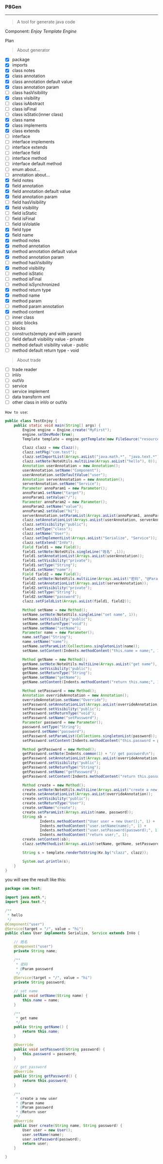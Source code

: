 ### P8Gen
---
> A tool for generate java code

Component: *Enjoy Template Engine*

Plan

> About generator 
- [x] package
- [x] imports
- [x] class notes
- [x] class annotation
- [x] class annotation default value
- [x] class annotation param
- [ ] class hasVisibility
- [x] class visibility
- [ ] class isAbstract
- [ ] class isFinal
- [ ] class isStatic(inner class)
- [x] class name
- [x] class implements
- [x] class extends
- [ ] interface
- [ ] interface implements
- [ ] interface extends
- [ ] interface field
- [ ] interface method
- [ ] interface default method
- [ ] enum about...
- [ ] annotation about...
- [x] field notes
- [x] field annotation
- [x] field annotation default value
- [x] field annotation param
- [ ] field hasVisibility
- [x] field visibility
- [ ] field isStatic
- [ ] field isFinal
- [ ] field isVolatile
- [x] field type
- [x] field name
- [x] method notes
- [x] method annotation
- [x] method annotation default value
- [x] method annotation param
- [ ] method hasVisibility
- [x] method visibility
- [ ] method isStatic
- [ ] method isFinal
- [ ] method isSynchronized
- [x] method return type
- [x] method name
- [x] method param
- [ ] method param annotation
- [x] method content
- [ ] inner class
- [ ] static blocks
- [ ] blocks
- [ ] constructs(empty and with param)
- [ ] field default visibility value - private
- [ ] method default visibility value - public
- [ ] method default return type - void

> About trade
- [ ] trade reader
- [ ] inVo
- [ ] outVo
- [ ] service
- [ ] service implement
- [ ] data transform xml
- [ ] other class in inVo or outVo

`How to use`:

```java
public class TestEnjoy {
    public static void main(String[] args) {
        Engine engine = Engine.create("MyFirst");
        engine.setDevMode(true);
        Template template = engine.getTemplate(new FileSource("resources", "class.tmpl"));

        Clazz clazz = new Clazz();
        clazz.setPkg("com.test");
        clazz.setImportList(Arrays.asList("java.math.*", "java.text.*"));
        clazz.setNote(NoteUtils.multiLine(Arrays.asList("hello"), 0));
        Annotation userAnnotation = new Annotation();
        userAnnotation.setName("Component");
        userAnnotation.setDefaultValue("user");
        Annotation serverAnnotation = new Annotation();
        serverAnnotation.setName("Service");
        Parameter annoParam1 = new Parameter();
        annoParam1.setName("target");
        annoParam1.setValue("/");
        Parameter annoParam2 = new Parameter();
        annoParam2.setName("value");
        annoParam2.setValue("hi");
        serverAnnotation.setParamList(Arrays.asList(annoParam1, annoParam2));
        clazz.setAnnotationList(Arrays.asList(userAnnotation, serverAnnotation));
        clazz.setVisibility("public");
        clazz.setType("class");
        clazz.setName("User");
        clazz.setImplementList(Arrays.asList("Serialize", "Service"));
        clazz.setExtend("InVo");
        Field field1 = new Field();
        field1.setNote(NoteUtils.singleLine("姓名" ,1));
        field1.setAnnotationList(Arrays.asList(userAnnotation));
        field1.setVisibility("private");
        field1.setType("String");
        field1.setName("name");
        Field field2 = new Field();
        field2.setNote(NoteUtils.multiLine(Arrays.asList("密码", "@Param password"), 1));
        field2.setAnnotationList(Arrays.asList(serverAnnotation));
        field2.setVisibility("private");
        field2.setType("String");
        field2.setName("password");
        clazz.setFieldList(Arrays.asList(field1, field2));

        Method setName = new Method();
        setName.setNote(NoteUtils.singleLine("set name", 1));
        setName.setVisibility("public");
        setName.setReturnType("void");
        setName.setName("setName");
        Parameter name = new Parameter();
        name.setType("String");
        name.setName("name");
        setName.setParamList(Collections.singletonList(name));
        setName.setContent(Indents.methodContent("this.name = name;", 1));

        Method getName = new Method();
        getName.setNote(NoteUtils.multiLine(Arrays.asList("get name"), 1));
        getName.setVisibility("public");
        getName.setReturnType("String");
        getName.setName("getName");
        getName.setContent(Indents.methodContent("return this.name;", 1));

        Method setPassword = new Method();
        Annotation overrideAnnotation = new Annotation();
        overrideAnnotation.setName("Override");
        setPassword.setAnnotationList(Arrays.asList(overrideAnnotation));
        setPassword.setVisibility("public");
        setPassword.setReturnType("void");
        setPassword.setName("setPassword");
        Parameter password = new Parameter();
        password.setType("String");
        password.setName("password");
        setPassword.setParamList(Collections.singletonList(password));
        setPassword.setContent(Indents.methodContent("this.password = password;", 1));

        Method getPassword = new Method();
        getPassword.setNote(Indents.common(1) + "// get password\n");
        getPassword.setAnnotationList(Arrays.asList(overrideAnnotation));
        getPassword.setVisibility("public");
        getPassword.setReturnType("String");
        getPassword.setName("getPassword");
        getPassword.setContent(Indents.methodContent("return this.password;", 1));

        Method create = new Method();
        create.setNote(NoteUtils.multiLine(Arrays.asList("create a new user", "@Param name", "@Param password", "@Return user"), 1));
        create.setAnnotationList(Arrays.asList(overrideAnnotation));
        create.setVisibility("public");
        create.setReturnType("User");
        create.setName("create");
        create.setParamList(Arrays.asList(name, password));
        String sb =
                Indents.methodContent("User user = new User();", 1) +
                Indents.methodContent("user.setName(name);", 1) +
                Indents.methodContent("user.setPassword(password);", 1) +
                Indents.methodContent("return user;", 1);
        create.setContent(sb);
        clazz.setMethodList(Arrays.asList(setName, getName, setPassword, getPassword, create));

        String s = template.renderToString(Kv.by("clazz", clazz));

        System.out.println(s);
    }
}
```

you will see the result like this:
```java
package com.test;

import java.math.*;
import java.text.*;

/**
 * hello
 */
@Component("user")
@Service(target = "/", value = "hi")
public class User implements Serialize, Service extends InVo {

    // 姓名
    @Component("user")
    private String name;

    /**
     * 密码
     * @Param password
     */
    @Service(target = "/", value = "hi")
    private String password;

    // set name
    public void setName(String name) {
        this.name = name;
    }

    /**
     * get name
     */
    public String getName() {
        return this.name;
    }

    @Override
    public void setPassword(String password) {
        this.password = password;
    }

    // get password
    @Override
    public String getPassword() {
        return this.password;
    }

    /**
     * create a new user
     * @Param name
     * @Param password
     * @Return user
     */
    @Override
    public User create(String name, String password) {
        User user = new User();
        user.setName(name);
        user.setPassword(password);
        return user;
    }

}
```
